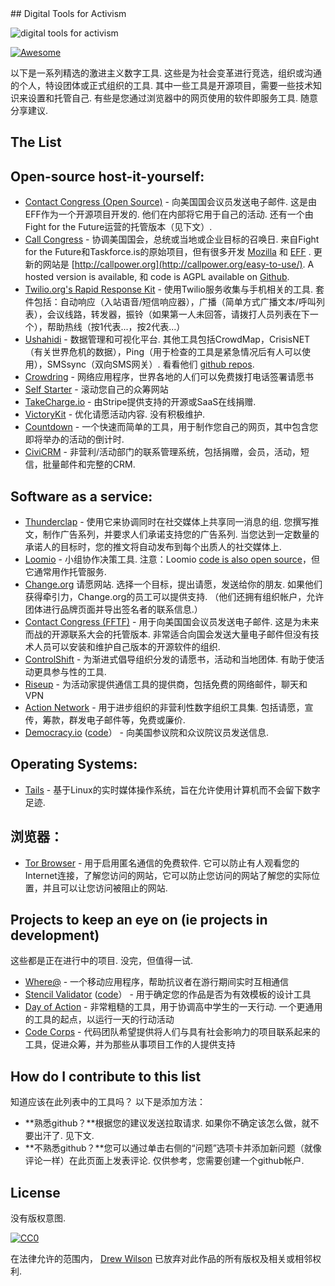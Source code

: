 <div class="github-widget" data-repo="drewrwilson/toolsforactivism"></div>
## Digital Tools for Activism

![digital tools for activism](https://raw.githubusercontent.com/drewrwilson/toolsforactivism/master/digital-tool.jpg "digital tools for activism")

[![Awesome](https://cdn.rawgit.com/sindresorhus/awesome/d7305f38d29fed78fa85652e3a63e154dd8e8829/media/badge.svg)](https://github.com/sindresorhus/awesome)

 以下是一系列精选的激进主义数字工具.  这些是为社会变革进行竞选，组织或沟通的个人，特设团体或正式组织的工具.  其中一些工具是开源项目，需要一些技术知识来设置和托管自己.  有些是您通过浏览器中的网页使用的软件即服务工具.  随意分享建议.




## The List

## Open-source host-it-yourself:

 * [Contact Congress (Open Source)](https://github.com/EFForg/contact-congress)   - 向美国国会议员发送电子邮件.  这是由EFF作为一个开源项目开发的.  他们在内部将它用于自己的活动.  还有一个由Fight for the Future运营的托管版本（见下文）.
 * [Call Congress](https://github.com/fightforthefuture/call-congress)   - 协调美国国会，总统或当地或企业目标的召唤日.  来自Fight for the Future和Taskforce.is的原始项目，但有很多开发 [Mozilla](https://github.com/mozilla/call-congress) 和 [EFF](https://github.com/effOrg/call-congress/tree/refactor/master) .  更新的网站是 [http://callpower.org](http://callpower.org/easy-to-use/). A hosted version is available, 和 code is AGPL available on [Github](https://github.com/spacedogXYZ/call-power/).
 * [Twilio.org's Rapid Response Kit](https://github.com/Twilio-org/rapid-response-kit)   - 使用Twilio服务收集与手机相关的工具.  套件包括：自动响应（入站语音/短信响应器），广播（简单方式广播文本/呼叫列表），会议线路，转发器，振铃（如果第一人未回答，请拨打人员列表在下一个），帮助热线（按1代表...，按2代表...）
 * [Ushahidi](https://www.ushahidi.com/)   - 数据管理和可视化平台.  其他工具包括CrowdMap，CrisisNET（有关世界危机的数据），Ping（用于检查的工具是紧急情况后有人可以使用），SMSsync（双向SMS网关）.  看看他们 [github repos](https://github.com/ushahidi).
 * [Crowdring](https://github.com/therules/CrowdRing) - 网络应用程序，世界各地的人们可以免费拨打电话签署请愿书
 * [Self Starter](https://github.com/lockitron/selfstarter) - 滚动您自己的众筹网站
 * [TakeCharge.io](https://github.com/controlshift/prague-server) - 由Stripe提供支持的开源或SaaS在线捐赠.
 * [VictoryKit](http://www.victorykitapp.com)   - 优化请愿活动内容.  没有积极维护.
 * [Countdown](https://github.com/drewrwilson/countdown) - 一个快速而简单的工具，用于制作您自己的网页，其中包含您即将举办的活动的倒计时.
 * [CiviCRM](https://civicrm.org/) - 非营利/活动部门的联系管理系统，包括捐赠，会员，活动，短信，批量邮件和完整的CRM.

## Software as a service:

 * [Thunderclap](http://thunderclap.it)   - 使用它来协调同时在社交媒体上共享同一消息的组.  您撰写推文，制作广告系列，并要求人们承诺支持您的广告系列.  当您达到一定数量的承诺人的目标时，您的推文将自动发布到每个出质人的社交媒体上.
 * [Loomio](https://www.loomio.org/)   - 小组协作决策工具.  注意：Loomio [code is also open source](https://github.com/loomio/loomio)，但它通常用作托管服务.
 * [Change.org](https://www.change.org/)  请愿网站.  选择一个目标，提出请愿，发送给你的朋友.  如果他们获得牵引力，Change.org的员工可以提供支持.  （他们还拥有组织帐户，允许团体进行品牌页面并导出签名者的联系信息.）
 * [Contact Congress (FFTF)](http://congress.fightforthefuture.org/)   - 用于向美国国会议员发送电子邮件.  这是为未来而战的开源联系大会的托管版本.  非常适合向国会发送大量电子邮件但没有技术人员可以安装和维护自己版本的开源软件的组织.
 * [ControlShift](https://www.controlshiftlabs.com/)   - 为渐进式倡导组织分发的请愿书，活动和当地团体.  有助于使活动更具参与性的工具.
 * [Riseup](http://riseup.net/) - 为活动家提供通信工具的提供商，包括免费的网络邮件，聊天和VPN
 * [Action Network](https://actionnetwork.org)   - 用于进步组织的非营利性数字组织工具集.  包括请愿，宣传，筹款，群发电子邮件等，免费或廉价.
 * [Democracy.io](https://democracy.io) ([code](https://github.com/sinak/democracy.io)） - 向美国参议院和众议院议员发送信息. 
 
## Operating Systems:

 * [Tails](https://tails.boum.org/) - 基于Linux的实时媒体操作系统，旨在允许使用计算机而不会留下数字足迹.
 
 ## 浏览器：

 * [Tor Browser](https://github.com/TheTorProject/gettorbrowser)   - 用于启用匿名通信的免费软件.  它可以防止有人观看您的Internet连接，了解您访问的网站，它可以防止您访问的网站了解您的实际位置，并且可以让您访问被阻止的网站.

## Projects to keep an eye on (ie projects in development)

 这些都是正在进行中的项目.  没完，但值得一试.

 * [Where@](https://github.com/the-learning-collective/whereat-macroid) - 一个移动应用程序，帮助抗议者在游行期间实时互相通信
 * [Stencil Validator](https://drewrwilson.com/stencilvalidator/) ([code](https://github.com/drewrwilson/stencilvalidator)） - 用于确定您的作品是否为有效模板的设计工具
 * [Day of Action](https://github.com/handsupwalkout/handsupwalkout.github.io)   - 非常粗糙的工具，用于协调高中学生的一天行动.  一个更通用的工具的起点，以运行一天的行动活动
 * [Code Corps](https://github.com/code-corps) - 代码团队希望提供将人们与具有社会影响力的项目联系起来的工具，促进众筹，并为那些从事项目工作的人提供支持 

## How do I contribute to this list

 知道应该在此列表中的工具吗？  以下是添加方法：
  * **熟悉github？**根据您的建议发送拉取请求.  如果你不确定该怎么做，就不要出汗了.  见下文.
  * **不熟悉github？**您可以通过单击右侧的“问题”选项卡并添加新问题（就像评论一样）在此页面上发表评论.  仅供参考，您需要创建一个github帐户.

## License

没有版权意图.

[![CC0](https://i.creativecommons.org/p/zero/1.0/88x31.png)](https://creativecommons.org/publicdomain/zero/1.0/)

在法律允许的范围内， [Drew Wilson](https://drewrwilson.com) 已放弃对此作品的所有版权及相关或相邻权利.
